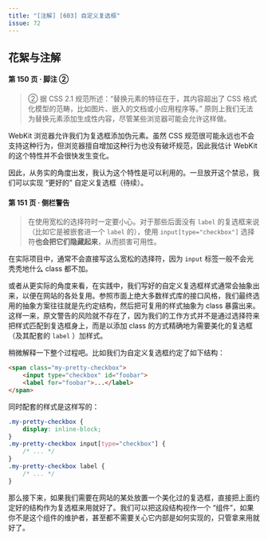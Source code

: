 ```yaml
---
title: "[注解] [603] 自定义复选框"
issue: 72
---
```


## 花絮与注解

#### 第 150 页 ‧ 脚注 ②

> ② 据 CSS 2.1 规范所述：“替换元素的特征在于，其内容超出了 CSS 格式化模型的范畴，比如图片、嵌入的文档或小应用程序等。” 原则上我们无法为替换元素添加生成性内容，尽管某些浏览器可能会允许这样做。

WebKit 浏览器允许我们为复选框添加伪元素。虽然 CSS 规范很可能永远也不会支持这种行为，但浏览器擅自增加这种行为也没有破坏规范，因此我估计 WebKit 的这个特性并不会很快发生变化。

因此，从务实的角度出发，我认为这个特性是可以利用的。一旦放开这个禁忌，我们可以实现 “更好的” 自定义复选框（待续）。

#### 第 151 页 ‧ 侧栏警告

> 在使用宽松的选择符时一定要小心。对于那些后面没有 `label` 的复选框来说（比如它是被嵌套进一个 `label` 的），使用 `input[type="checkbox"]` 选择符**也会把它们隐藏起来**，从而损害可用性。

在实际项目中，通常不会直接写这么宽松的选择符，因为 `input` 标签一般不会光秃秃地什么 class 都不加。

或者从更实际的角度来看，在实践中，我们写好的自定义复选框样式通常会抽象出来，以便在网站的各处复用。参照市面上绝大多数样式库的接口风格，我们最终选用的抽象方案往往就是先约定结构，然后把可复用的样式抽象为 class 暴露出来。这样一来，原文警告的风险就不存在了，因为我们的工作方式并不是通过选择符来把样式匹配到复选框身上，而是以添加 class 的方式精确地为需要美化的复选框（及其配套的 `label` ）加样式。

稍微解释一下整个过程吧。比如我们为自定义复选框约定了如下结构：

```html
<span class="my-pretty-checkbox">
	<input type="checkbox" id="foobar">
	<label for="foobar">...</label>
</span>
```

同时配套的样式是这样写的：

```css
.my-pretty-checkbox {
	display: inline-block;
}
.my-pretty-checkbox input[type="checkbox"] {
	/* ... */
}
.my-pretty-checkbox label {
	/* ... */
}
```

那么接下来，如果我们需要在网站的某处放置一个美化过的复选框，直接把上面约定好的结构作为复选框来用就好了。我们可以把这段结构视作一个 “组件”，如果你不是这个组件的维护者，甚至都不需要关心它内部是如何实现的，只管拿来用就好了。
